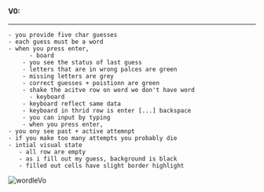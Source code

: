 
   #### V0:

   ---

	- you provide five char guesses
	- each guess must be a word
	- when you press enter,
	      - board
		- you see the status of last guess
		- letters that are in wrong palces are green 
		- missing letters are grey
		- correct guesses + poistionn are green
		- shake the acitve row on word we don't have word
	      - keyboard
		- keyboard reflect same data
		- keyboard in thrid row is enter [...] backspace
		- you can input by typing
		- when you press enter,
	- you ony see past + active attemnpt
	- if you make too many attempts you probably die
	- intial visual state
	   - all row are empty
	   - as i fill out my guess, background is black
	   - filled out cells have slight border highlight
![wordleVo](https://github.com/Mohd-Sayeedul-Hoda/Wordle_V0/wordleVo.png)
    
